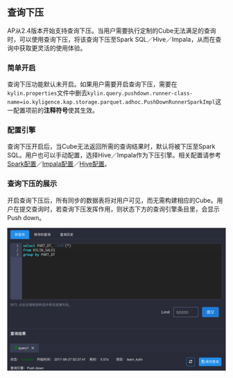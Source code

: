 ## 查询下压
AP从2.4版本开始支持查询下压。当用户需要执行定制的Cube无法满足的查询时，可以使用查询下压，将该查询下压至Spark SQL／Hive／Impala，从而在查询中获取更灵活的使用体验。

### 简单开启

查询下压功能默认未开启。如果用户需要开启查询下压，需要在`kylin.properties`文件中删去`kylin.query.pushdown.runner-class-name=io.kyligence.kap.storage.parquet.adhoc.PushDownRunnerSparkImpl`这一配置项前的**注释符号**使其生效。

### 配置引擎

查询下压开启后，当Cube无法返回所需的查询结果时，默认将被下压至Spark SQL。用户也可以手动配置，选择Hive／Impala作为下压引擎。相关配置请参考[Spark配置](../config/pushdown_spark.cn.md)／[Impala配置](../config/pushdown_impala.cn.md)／[Hive配置](../config/hive.cn.md)。

### 查询下压的展示

开启查询下压后，所有同步的数据表将对用户可见，而无需构建相应的Cube。用户在提交查询时，若查询下压发挥作用，则状态下方的查询引擎条目里，会显示Push down。

![](images/query_pushdown/query_pushdown_enable.png)

